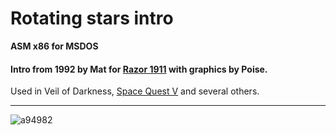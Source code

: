 # Rotating stars intro

__ASM x86 for MSDOS__

#### Intro from 1992 by Mat for [Razor 1911](https://defacto2.net/g/razor-1911) with graphics by Poise.

Used in Veil of Darkness, [Space Quest V](https://defacto2.net/f/a94982) and several others.

---

![a94982](https://user-images.githubusercontent.com/513842/164609993-a7f1dfd1-8898-4d75-9506-042d8958489f.png)
